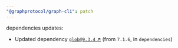 ```yaml
---
"@graphprotocol/graph-cli": patch
---
```

dependencies updates:
  - Updated dependency [`glob@9.3.4` ↗︎](https://www.npmjs.com/package/glob/v/9.3.4) (from `7.1.6`, in `dependencies`)
